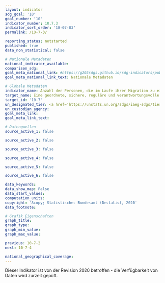 ```yaml
---
layout: indicator
sdg_goal: '10'
goal_number: '10'
indicator_number: 10.7.3
indicator_sort_order: '10-07-03'
permalink: /10-7-3/

reporting_status: notstarted
published: true
data_non_statistical: false

# Nationale Metadaten
national_indicator_available: 
comparison_sdg: 
goal_meta_national_link: #https://g205sdgs.github.io/sdg-indicators/public/MetaDe/10.7.3.pdf
goal_meta_national_link_text: Nationale Metadaten

# Globale Metadaten
indicator_name: Anzahl der Personen, die im Laufe ihrer Migration zu einem internationalen Zielort gestorben oder verschwunden sind
target_name: Eine geordnete, sichere, reguläre und verantwortungsvolle Migration und Mobilität von Menschen erleichtern, unter anderem durch die Anwendung einer planvollen und gut gesteuerten Migrationspolitik
target_id: '10.7'
un_designated_tier: <a href='https://unstats.un.org/sdgs/iaeg-sdgs/tier-classification/' title='Klicken Sie hier um weitere Informationen zur UN-Tier-Klassifikation zu erhalten.'></a>
un_custodian_agency: 
goal_meta_link: 
goal_meta_link_text: 

# Datenquellen
source_active_1: false

source_active_2: false

source_active_3: false

source_active_4: false

source_active_5: false

source_active_6: false

data_keywords: 
data_show_map: False
data_start_values: 
computation_units: 
copyright: '&copy; Statistisches Bundesamt (Destatis), 2020'
data_footnote: 

# Grafik Eigenschaften
graph_title: 
graph_type: 
graph_min_value: 
graph_max_value: 

previous: 10-7-2
next: 10-7-4

national_geographical_coverage: 
---
```


<i class="fas fa-exclamation-triangle"></i> Dieser Indikator ist von der Revision 2020 betroffen - die Verfügbarkeit von Daten wird zurzeit gepüft. <i class="fas fa-exclamation-triangle"></i>